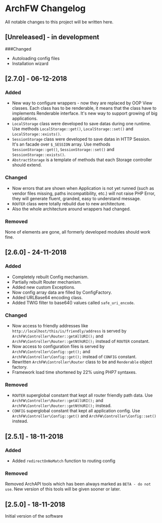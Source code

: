 # ArchFW Changelog

All notable changes to this project will be written here.

## [Unreleased] - in development

###Changed
- Autoloading config files
- Installation wizard

## [2.7.0] - 06-12-2018
### Added
- New way to configure wrappers - now they are replaced by OOP View classes. Each class has to be renderable, it 
means that the class have to implements Renderable interface. It's new way to support growing of big applications.
- `LocalStorage` class were developed to save datas during one runtime. Use methods `LocalStorage::get()`, 
`LocalStorage::set()` and `LocalStorage::exists()`.
- `SessionStorage` class were developed to save datas in HTTP Session. It's an facade over `$_SESSION` array. Use 
methods `SessionStorage::get()`, `SessionStorage::set()` and `SessionStorage::exists()`.
- `AbstractStorage` is a template of methods that each Storage controller should extend.
### Changed
- Now errors that are shown when Application is not yet runned (such as vendor files missing, paths incompatibility, 
etc.) will not raise PHP Error, they will generate fluent, granded, easy to understand message. 
- `ROUTER` class were totally rebuild due to new architecture.
- Also the whole architecture around wrappers had changed.

### Removed
None of elements are gone, all formerly developed modules should work fine.

## [2.6.0] - 24-11-2018
### Added
- Completely rebuilt Config mechanism.
- Partially rebuilt Router mechanism.
- Added new custom Exceptions.
- Now config array data are filled by ConfigFactory.
- Added URLBase64 encoding class.
- Added TWIG filter to base64() values called `safe_uri_encode`.
### Changed
- Now access to friendly addresses like `http://localhost/this/is/friendly/address` is served by 
`ArchFW\Controller\Router::getAllURI();` and `ArchFW\Controller\Router::getNthURI();` instead of `ROUTER` constant.
- Now access to configuration files is served by 
`ArchFW\Controller\Config::get();` and `ArchFW\Controller\Config::get();` instead of `CONFIG` constant.
- Rewritten `ArchFW\Controller\Router` class to be and `Renderable` object factory.
- Framework load time shortened by 22% using PHP7 syntaxes.

### Removed
- `ROUTER` superglobal constant that kept all router friendly path data. Use `ArchFW\Controller\Router::getAllURI();` 
and 
`ArchFW\Controller\Router::getNthURI();` instead.
- `CONFIG` superglobal constant that kept all application config. Use `ArchFW\Controller\Config::get()` and 
`ArchFW\Controller\Config::set()` instead.

## [2.5.1] - 18-11-2018
### Added
- Added `redirectOnNoMatch` function to routing config
### Removed
Removed ArchAPI tools which has been always marked as `BETA - do not use`. New version of this tools will be given 
sooner or later.

## [2.5.0] - 18-11-2018
Initial version of the software